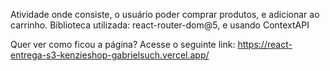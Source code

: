 Atividade onde consiste, o usuário poder comprar produtos, e adicionar ao carrinho. 
Biblioteca utilizada: react-router-dom@5, e usando ContextAPI

Quer ver como ficou a página? Acesse o seguinte link: https://react-entrega-s3-kenzieshop-gabrielsuch.vercel.app/
